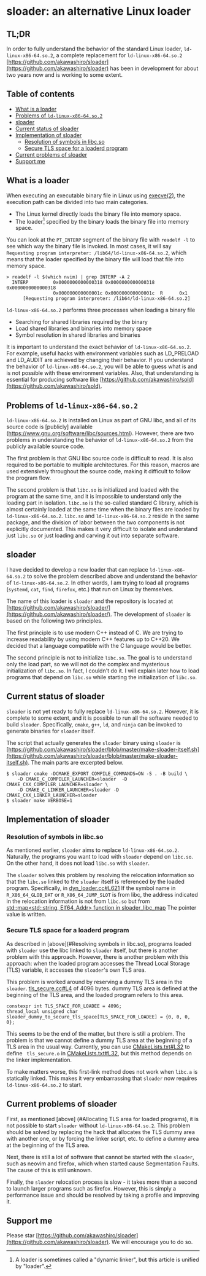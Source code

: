 # sloader: an alternative Linux loader <!-- omit in toc -->
## TL;DR <!-- omit in toc -->
In order to fully understand the behavior of the standard Linux loader, `ld-linux-x86-64.so.2`, a complete replacement for `ld-linux-x86-64.so.2` [https://github.com/akawashiro/sloader](https://github.com/akawashiro/sloader) has been in development for about two years now and is working to some extent.

## Table of contents <!-- omit in toc -->
- [What is a loader](#what-is-a-loader)
- [Problems of `ld-linux-x86-64.so.2`](#problems-of-ld-linux-x86-64so2)
- [sloader](#sloader)
- [Current status of sloader](#current-status-of-sloader)
- [Implementation of sloader](#implementation-of-sloader)
  - [Resolution of symbols in libc.so](#resolution-of-symbols-in-libcso)
  - [Secure TLS space for a loaderd program](#secure-tls-space-for-a-loaderd-program)
- [Current problems of sloader](#current-problems-of-sloader)
- [Support me](#support-me)

## What is a loader
When executing an executable binary file in Linux using [execve(2)](https://man7.org/linux/man-pages/man2/execve.2.html), the execution path can be divided into two main categories.
- The Linux kernel directly loads the binary file into memory space.
- The loader[^1] specified by the binary loads the binary file into memory space.

You can look at the `PT_INTERP` segment of the binary file with `readelf -l` to see which way the binary file is invoked. In most cases, it will say `Requesting program interpreter: /lib64/ld-linux-x86-64.so.2`, which means that the loader specified by the binary file will load that file into memory space.

```
> readelf -l $(which nvim) | grep INTERP -A 2
  INTERP         0x0000000000000318 0x0000000000000318 0x0000000000000318
                 0x000000000000001c 0x000000000000001c  R      0x1
      [Requesting program interpreter: /lib64/ld-linux-x86-64.so.2]
```

`ld-linux-x86-64.so.2` performs three processes when loading a binary file
- Searching for shared libraries required by the binary
- Load shared libraries and binaries into memory space
- Symbol resolution in shared libraries and binaries

It is important to understand the exact behavior of `ld-linux-x86-64.so.2`. For example, useful hacks with environment variables such as LD_PRELOAD and LD_AUDIT are achieved by changing their behavior. If you understand the behavior of `ld-linux-x86-64.so.2`, you will be able to guess what is and is not possible with these environment variables. Also, that understanding is essential for producing software like [https://github.com/akawashiro/sold](https://github.com/akawashiro/sold).

## Problems of `ld-linux-x86-64.so.2`
`ld-linux-x86-64.so.2` is installed on Linux as part of GNU libc, and all of its source code is [publicly] available (https://www.gnu.org/software/libc/sources.html). However, there are two problems in understanding the behavior of `ld-linux-x86-64.so.2` from the publicly available source code.

The first problem is that GNU libc source code is difficult to read. It is also required to be portable to multiple architectures. For this reason, macros are used extensively throughout the source code, making it difficult to follow the program flow.

The second problem is that `libc.so` is initialized and loaded with the program at the same time, and it is impossible to understand only the loading part in isolation. `libc.so` is the so-called standard C library, which is almost certainly loaded at the same time when the binary files are loaded by `ld-linux-x86-64.so.2`. `libc.so` and `ld-linux-x86-64.so.2` reside in the same package, and the division of labor between the two components is not explicitly documented. This makes it very difficult to isolate and understand just `libc.so` or just loading and carving it out into separate software.

## sloader
I have decided to develop a new loader that can replace `ld-linux-x86-64.so.2` to solve the problem described above and understand the behavior of `ld-linux-x86-64.so.2`. In other words, I am trying to load all programs (`systemd`, `cat`, `find`, `firefox`, etc.) that run on Linux by themselves.

The name of this loader is `sloader` and the repository is located at [https://github.com/akawashiro/sloader/](https://github.com/akawashiro/sloader/). The development of `sloader` is based on the following two principles.

The first principle is to use modern C++ instead of C. We are trying to increase readability by using modern C++ features up to C++20. We decided that a language compatible with the C language would be better.

The second principle is not to initialize `libc.so`. The goal is to understand only the load part, so we will not do the complex and mysterious initialization of `libc.so`. In fact, I couldn't do it. I will explain later how to load programs that depend on `libc.so` while starting the initialization of `libc.so`.

## Current status of sloader
`sloader` is not yet ready to fully replace `ld-linux-x86-64.so.2`. However, it is complete to some extent, and it is possible to run all the software needed to build `sloader`. Specifically, `cmake`, `g++`, `ld`, and `ninja` can be invoked to generate binaries for `sloader` itself.

The script that actually generates the `sloader` binary using `sloader` is [https://github.com/akawashiro/sloader/blob/master/make-sloader-itself.sh](https://github.com/akawashiro/sloader/blob/master/make-sloader-itself.sh). The main parts are excerpted below.
```
$ sloader cmake -DCMAKE_EXPORT_COMPILE_COMMANDS=ON -S . -B build \
    -D CMAKE_C_COMPILER_LAUNCHER=sloader  -D CMAKE_CXX_COMPILER_LAUNCHER=sloader \
    -D CMAKE_C_LINKER_LAUNCHER=sloader -D CMAKE_CXX_LINKER_LAUNCHER=sloader
$ sloader make VERBOSE=1
```

## Implementation of sloader
### Resolution of symbols in libc.so
As mentioned earlier, `sloader` aims to replace `ld-linux-x86-64.so.2`. Naturally, the programs you want to load with `sloader` depend on `libc.so`. On the other hand, it does not load `libc.so` with `sloader`.

The `sloader` solves this problem by resolving the relocation information so that the `libc.so` linked to the `sloader` itself is referenced by the loaded program. Specifically, in [dyn_loader.cc#L621](https://github.com/akawashiro/sloader/blob/502bae54b403423f79e04caa4901c4a76cb6aaca/dyn_loader.cc#L621) If the symbol name in `R_X86_64_GLOB_DAT` or `R_X86_64_JUMP_SLOT` is from libc, the address indicated in the relocation information is not from `libc.so` but from [std::map<std::string, Elf64_Addr> function in sloader_libc_map](https://github.com/akawashiro/sloader/blob/502bae54b403423f79e04caa4901c4a76cb6aaca/libc_mapping.cc#L248) The pointer value is written.

### Secure TLS space for a loaderd program
As described in [above](#Resolving symbols in libc.so), programs loaded with `sloader` use the libc linked to `sloader` itself, but there is another problem with this approach. However, there is another problem with this approach: when the loaded program accesses the Thread Local Storage (TLS) variable, it accesses the `sloader`'s own TLS area.

This problem is worked around by reserving a dummy TLS area in the `sloader`. [tls_secure.cc#L4](https://github.com/akawashiro/sloader/blob/502bae54b403423f79e04caa4901c4a76cb6aaca/tls_secure.cc#L4) of 4096 bytes. dummy TLS area is defined at the beginning of the TLS area, and the loaded program refers to this area.
```
constexpr int TLS_SPACE_FOR_LOADEE = 4096;
thread_local unsigned char sloader_dummy_to_secure_tls_space[TLS_SPACE_FOR_LOADEE] = {0, 0, 0, 0};
```

This seems to be the end of the matter, but there is still a problem. The problem is that we cannot define a dummy TLS area at the beginning of a TLS area in the usual way. Currently, you can use [CMakeLists.txt#L32](https://github.com/akawashiro/sloader/blob/502bae54b403423f79e04caa4901c4a76cb6aaca/CMakeLists.txt#L32) to define ` tls_secure.o` in [CMakeLists.txt#L32](), but this method depends on the linker implementation.

To make matters worse, this first-link method does not work when `libc.a` is statically linked. This makes it very embarrassing that `sloader` now requires `ld-linux-x86-64.so.2` to start.

## Current problems of sloader
First, as mentioned [above] (#Allocating TLS area for loaded programs), it is not possible to start `sloader` without `ld-linux-x86-64.so.2`. This problem should be solved by replacing the hack that allocates the TLS dummy area with another one, or by forcing the linker script, etc. to define a dummy area at the beginning of the TLS area.

Next, there is still a lot of software that cannot be started with the `sloader`, such as neovim and firefox, which when started cause Segmentation Faults. The cause of this is still unknown.

Finally, the `sloader` relocation process is slow - it takes more than a second to launch larger programs such as firefox. However, this is simply a performance issue and should be resolved by taking a profile and improving it.

## Support me
Please star [https://github.com/akawashiro/sloader](https://github.com/akawashiro/sloader). We will encourage you to do so.

[^1]: A loader is sometimes called a "dynamic linker", but this article is unified by "loader".